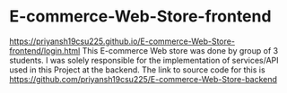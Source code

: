 # E-commerce-Web-Store-frontend
https://priyansh19csu225.github.io/E-commerce-Web-Store-frontend/login.html
This E-commerce Web store was done by group of 3 students. I was solely responsible for the implementation of services/API used in this Project at the backend. The link to source code for this is https://github.com/priyansh19csu225/E-commerce-Web-Store-backend
